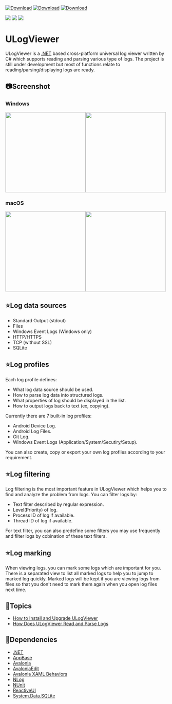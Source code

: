 [![Download](https://img.shields.io/github/v/release/carina-studio/ULogViewer?include_prereleases&style=for-the-badge&color=blue&logo=Windows&label=Windows)](https://github.com/carina-studio/ULogViewer/releases/download/0.25.1.923/ULogViewer-0.25.1.923-win-x64.zip)
[![Download](https://img.shields.io/github/v/release/carina-studio/ULogViewer?include_prereleases&style=for-the-badge&color=blueviolet&logo=Apple&label=macOS)](https://github.com/carina-studio/ULogViewer/releases/download/0.25.1.923/ULogViewer-0.25.1.923-osx-x64.zip)
[![Download](https://img.shields.io/github/v/release/carina-studio/ULogViewer?include_prereleases&style=for-the-badge&color=orange&logo=Linux&logoColor=ffffff&label=Linux)](https://github.com/carina-studio/ULogViewer/releases/download/0.25.1.923/ULogViewer-0.25.1.923-linux-x64.zip)

[![](https://img.shields.io/github/release-date-pre/carina-studio/ULogViewer?style=flat-square)](https://github.com/carina-studio/ULogViewer/releases/tag/0.25.1.923)
[![](https://img.shields.io/github/last-commit/carina-studio/ULogViewer?style=flat-square)](https://github.com/carina-studio/ULogViewer/commits/master)
[![](https://img.shields.io/github/license/carina-studio/ULogViewer?style=flat-square)](https://github.com/carina-studio/ULogViewer/blob/master/LICENSE)

# ULogViewer
ULogViewer is a [.NET](https://dotnet.microsoft.com/) based cross-platform universal log viewer written by C# which supports reading and parsing various type of logs.
The project is still under development but most of functions relate to reading/parsing/displaying logs are ready.

## 📷Screenshot
### Windows
<img src="https://carina-studio.github.io/ULogViewer/Screenshots/Screenshot_Windows_Dark_Thumb.png" width="250"/><img src="https://carina-studio.github.io/ULogViewer/Screenshots/Screenshot_Windows_Light_Thumb.png" width="250"/>

### macOS
<img src="https://carina-studio.github.io/ULogViewer/Screenshots/Screenshot_OSX_Dark_Thumb.png" width="250"/><img src="https://carina-studio.github.io/ULogViewer/Screenshots/Screenshot_OSX_Light_Thumb.png" width="250"/>

## ⭐Log data sources
- Standard Output (stdout)
- Files
- Windows Event Logs (Windows only)
- HTTP/HTTPS
- TCP (without SSL)
- SQLite

## ⭐Log profiles
Each log profile defines:
- What log data source should be used.
- How to parse log data into structured logs.
- What properties of log should be displayed in the list.
- How to output logs back to text (ex, copying).

Currently there are 7 built-in log profiles:
- Android Device Log.
- Android Log Files.
- Git Log.
- Windows Event Logs (Application/System/Secutiry/Setup).

You can also create, copy or export your own log profiles according to your requirement.

## ⭐Log filtering
Log filtering is the most important feature in ULogViewer which helps you to find and analyze the problem from logs.
You can filter logs by:
- Text filter described by regular expression.
- Level(Priority) of log.
- Process ID of log if available.
- Thread ID of log if available.

For text filter, you can also predefine some filters you may use frequently and filter logs by cobination of these text filters.

## ⭐Log marking
When viewing logs, you can mark some logs which are important for you. There is a separated view to list all marked logs to help you to jump to marked log quickly.
Marked logs will be kept if you are viewing logs from files so that you don't need to mark them again when you open log files next time.

## 📔Topics
- [How to Install and Upgrade ULogViewer](https://carina-studio.github.io/ULogViewer/installation_and_upgrade.html)
- [How Does ULogViewer Read and Parse Logs](https://carina-studio.github.io/ULogViewer/logs_reading_flow.html)

## 🤝Dependencies
- [.NET](https://dotnet.microsoft.com/)
- [AppBase](https://github.com/carina-studio/AppBase)
- [Avalonia](https://github.com/AvaloniaUI/Avalonia)
- [AvaloniaEdit](https://github.com/AvaloniaUI/AvaloniaEdit)
- [Avalonia XAML Behaviors](https://github.com/wieslawsoltes/AvaloniaBehaviors)
- [NLog](https://github.com/NLog/NLog)
- [NUnit](https://github.com/nunit/nunit)
- [ReactiveUI](https://github.com/reactiveui/ReactiveUI)
- [System.Data.SQLite](https://system.data.sqlite.org/)
